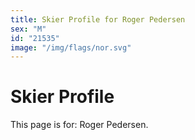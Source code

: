 ```yaml
---
title: Skier Profile for Roger Pedersen
sex: "M"
id: "21535"
image: "/img/flags/nor.svg" 
---
```


# Skier Profile

This page is for: Roger Pedersen.
    